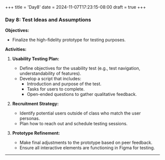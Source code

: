 +++
title = 'Day8'
date = 2024-11-07T17:23:15-08:00
draft = true
+++

### **Day 8:  Test Ideas and Assumptions**

**Objectives:**

- Finalize the high-fidelity prototype for testing purposes.

**Activities:**

1. **Usability Testing Plan:**
   - Define objectives for the usability test (e.g., test navigation, understandability of features).
   - Develop a script that includes:
     - Introduction and purpose of the test.
     - Tasks for users to complete.
     - Open-ended questions to gather qualitative feedback.

2. **Recruitment Strategy:**
   - Identify potential users outside of class who match the user personas.
   - Plan how to reach out and schedule testing sessions.

3. **Prototype Refinement:**
   - Make final adjustments to the prototype based on peer feedback.
   - Ensure all interactive elements are functioning in Figma for testing.

---

